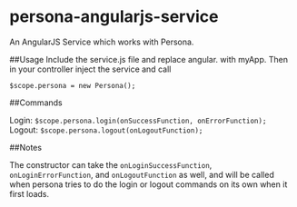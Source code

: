 persona-angularjs-service
=========================

An AngularJS Service which works with Persona.

##Usage
Include the service.js file and replace angular. with myApp. Then in your controller inject the service and call

``$scope.persona = new Persona();``

##Commands

Login: ``$scope.persona.login(onSuccessFunction, onErrorFunction);``
Logout: ``$scope.persona.logout(onLogoutFunction);``

##Notes

The constructor can take the ``onLoginSuccessFunction``, ``onLoginErrorFunction``, and ``onLogoutFunction`` as well, and will be called when persona tries to do the login or logout commands on its own when it first loads.
